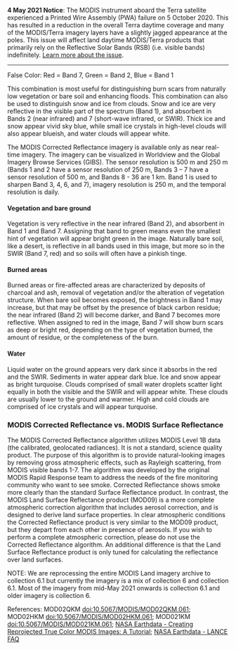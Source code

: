 **4 May 2021 Notice**: The MODIS instrument aboard the Terra satellite experienced a Printed Wire Assembly (PWA) failure on 5 October 2020. This has resulted in a reduction in the overall Terra daytime coverage and many of the MODIS/Terra imagery layers have a slightly jagged appearance at the poles. This issue will affect land daytime MODIS/Terra products that primarily rely on the Reflective Solar Bands (RSB) (i.e. visible bands) indefinitely. [Learn more about the issue](https://landweb.modaps.eosdis.nasa.gov/cgi-bin/QA_WWW/displayCase.cgi?esdt=MOD&caseNum=PM_MOD_20280&caseLocation=cases_data&type=C6).

---

False Color: Red = Band 7, Green = Band 2, Blue = Band 1

This combination is most useful for distinguishing burn scars from naturally low vegetation or bare soil and enhancing floods. This combination can also be used to distinguish snow and ice from clouds. Snow and ice are very reflective in the visible part of the spectrum (Band 1), and absorbent in Bands 2 (near infrared) and 7 (short-wave infrared, or SWIR). Thick ice and snow appear vivid sky blue, while small ice crystals in high-level clouds will also appear blueish, and water clouds will appear white.

The MODIS Corrected Reflectance imagery is available only as near real-time imagery. The imagery can be visualized in Worldview and the Global Imagery Browse Services (GIBS). The sensor resolution is 500 m and 250 m (Bands 1 and 2 have a sensor resolution of 250 m, Bands 3 – 7 have a sensor resolution of 500 m, and Bands 8 - 36 are 1 km. Band 1 is used to sharpen Band 3, 4, 6, and 7), imagery resolution is 250 m,   and the temporal resolution is daily.

#### Vegetation and bare ground
Vegetation is very reflective in the near infrared (Band 2), and absorbent in Band 1 and Band 7. Assigning that band to green means even the smallest hint of vegetation will appear bright green in the image. Naturally bare soil, like a desert, is reflective in all bands used in this image, but more so in the SWIR (Band 7, red) and so soils will often have a pinkish tinge.

#### Burned areas
Burned areas or fire-affected areas are characterized by deposits of charcoal and ash, removal of vegetation and/or the alteration of vegetation structure. When bare soil becomes exposed, the brightness in Band 1 may increase, but that may be offset by the presence of black carbon residue; the near infrared (Band 2) will become darker, and Band 7 becomes more reflective. When assigned to red in the image, Band 7 will show burn scars as deep or bright red, depending on the type of vegetation burned, the amount of residue, or the completeness of the burn.

#### Water
Liquid water on the ground appears very dark since it absorbs in the red and the SWIR. Sediments in water appear dark blue. Ice and snow appear as bright turquoise. Clouds comprised of small water droplets scatter light equally in both the visible and the SWIR and will appear white. These clouds are usually lower to the ground and warmer. High and cold clouds are comprised of ice crystals and will appear turquoise.

### MODIS Corrected Reflectance vs. MODIS Surface Reflectance

The MODIS Corrected Reflectance algorithm utilizes MODIS Level 1B data (the calibrated, geolocated radiances). It is not a standard, science quality product. The purpose of this algorithm is to provide natural-looking images by removing gross atmospheric effects, such as Rayleigh scattering, from MODIS visible bands 1-7. The algorithm was developed by the original MODIS Rapid Response team to address the needs of the fire monitoring community who want to see smoke. Corrected Reflectance shows smoke more clearly than the standard Surface Reflectance product. In contrast, the MODIS Land Surface Reflectance product (MOD09) is a more complete atmospheric correction algorithm that includes aerosol correction, and is designed to derive land surface properties. In clear atmospheric conditions the Corrected Reflectance product is very similar to the MOD09 product, but they depart from each other in presence of aerosols. If you wish to perform a complete atmospheric correction, please do not use the Corrected Reflectance algorithm. An additional difference is that the Land Surface Reflectance product is only tuned for calculating the reflectance over land surfaces.

NOTE: We are reprocessing the entire MODIS Land imagery archive to collection 6.1 but currently the imagery is a mix of collection 6 and collection 6.1. Most of the imagery from mid-May 2021 onwards is collection 6.1 and older imagery is collection 6.

References: MOD02QKM [doi:10.5067/MODIS/MOD02QKM.061](https://doi.org/10.5067/MODIS/MOD02QKM.061); MOD02HKM [doi:10.5067/MODIS/MOD02HKM.061](https://doi.org/10.5067/MODIS/MOD02HKM.061); MOD021KM [doi:10.5067/MODIS/MOD021KM.061](https://doi.org/10.5067/MODIS/MOD021KM.061); [NASA Earthdata - Creating Reprojected True Color MODIS Images: A Tutorial](https://earthdata.nasa.gov/files/MODIS_True_Color.pdf); [NASA Earthdata - LANCE FAQ](https://earthdata.nasa.gov/faq/lance-faq#ed-CRvsSR)

